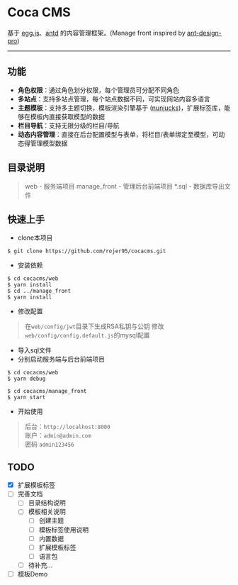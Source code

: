 # Coca CMS

基于 [egg.js](https://eggjs.org/)、[antd](https://ant.design/index-cn) 的内容管理框架。(Manage front inspired by [ant-design-pro](https://github.com/ant-design/ant-design-pro))

---

## 功能

* **角色权限**：通过角色划分权限，每个管理员可分配不同角色
* **多站点**：支持多站点管理，每个站点数据不同，可实现网站内容多语言
* **主题模板**：支持多主题切换，模板渲染引擎基于 ([nunjucks](http://mozilla.github.io/nunjucks/cn/templating.html))，扩展标签库，能够在模板内直接获取模型的数据
* **栏目导航**：支持无限分级的栏目/导航
* **动态内容管理**：直接在后台配置模型与表单，将栏目/表单绑定至模型，可动态得管理模型数据

## 目录说明
> web - 服务端项目
> manage_front - 管理后台前端项目
> *.sql - 数据库导出文件


## 快速上手
* clone本项目
```
$ git clone https://github.com/rojer95/cocacms.git
```
* 安装依赖

```
$ cd cocacms/web
$ yarn install
$ cd ../manage_front
$ yarn install
```

* 修改配置
> 在`web/config/jwt`目录下生成RSA私钥与公钥
> 修改`web/config/config.default.js`的mysql配置

* 导入sql文件
* 分别启动服务端与后台前端项目
```
$ cd cocacms/web
$ yarn debug
```

```
$ cd cocacms/manage_front
$ yarn start
```

* 开始使用
> 后台：`http://localhost:8000`  
> 账户：`admin@admin.com`  
> 密码 `admin123456`  

## TODO
- [x] 扩展模板标签
- [ ] 完善文档
  - [ ] 目录结构说明
  - [ ] 模板相关说明
    - [ ] 创建主题
    - [ ] 模板标签使用说明
    - [ ] 内置数据
    - [ ] 扩展模板标签
    - [ ] 语言包
  - [ ] 待补充...
- [ ] 模板Demo